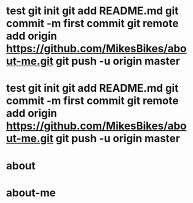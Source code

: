 # test git init git add README.md git commit -m first commit git remote add origin https://github.com/MikesBikes/about-me.git git push -u origin master
# test git init git add README.md git commit -m first commit git remote add origin https://github.com/MikesBikes/about-me.git git push -u origin master
# about
# about-me
